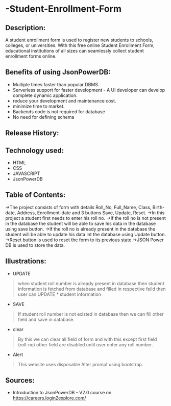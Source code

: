 # -Student-Enrollment-Form

## Description:

A student enrollment form is used to register new students to schools, colleges, or universities. With this free online Student Enrollment Form, educational institutions of all sizes can seamlessly collect student enrollment forms online.

## Benefits of using JsonPowerDB:

* Multiple times faster than popular DBMS.
* Serverless support for faster development - A UI developer can develop complete dynamic application.
* reduce your development and maintenance cost.
* minimize time to market.
* Backends code is not required for database
* No need for defining schema

## Release History:

## Technology used:

* HTML
* CSS
* JAVASCRIPT
* JsonPowerDB

## Table of Contents: 
->The project consists of form with details Roll_No, Full_Name, Class, Birth-date, Address, Enrollment-date and 3 buttons Save, Update, Reset. ->In this project a student first needs to enter his roll no. ->If the roll no is not present in the database the student will be able to save his data in the database using save button. ->If the roll no is already present in the database the student will be able to update his data int the database using Update button. ->Reset button is used to reset the form to its previous state ->JSON Power DB is used to store the data.

## Illustrations:

* UPDATE
> when student roll number is already present in database then student information is fetched from database and filled in respective feild then user can UPDATE * student information
* SAVE 
>If student roll number is not existed in database then we can fill other field and save in database.
* clear 
>By this we can clear all field of form and with this except first field (roll-no) other field are disabled until user enter any roll number.
* Alert 
>This website uses disposable Alter prompt using bootstrap.

## Sources:

* Introduction to JsonPowerDB - V2.0 course on https://careers.login2explore.com/








